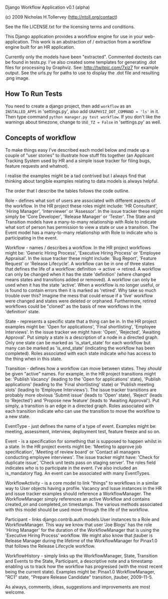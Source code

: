 Django Workflow Application v0.1 (alpha)

(c) 2009 Nicholas H.Tollervey (http://ntoll.org/contact)

See the file LICENSE.txt for the licensing terms and conditions.

This Django application provides a workflow engine for use in your
web-application. This work is an abstraction of / extraction from a workflow
engine built for an HR application.

Currently only the models have been "extracted". Commented doctests can be
found in tests.py. I've also created some templates for generating .dot files
for processing by Graphviz. See: http://twitpic.com/7xiz7 for example output.
See the urls.py for paths to use to display the .dot file and resulting .png
image.



## How To Run Tests
You need to create a django project, then add `workflow` as an `INSTALLED_APPS` in 'settings.py', also add `GRAPHVIZ_DOT_COMMAND = 'ls'` in it.
Then type command `python manager.py test workflow`.
If you don't like the warnings about timezone, change to `USE_TZ = False` in 'settings.py' as well.




## Concepts of workflow
To make things easy I've described each model below and made up a couple of
"user stories" to illustrate how stuff fits together (an Applicant Tracking
System used by HR and a simple issue tracker for filing bugs, feature requests
and whatnot).

I realise the examples might be a tad contrived but I always find that thinking
about tangible examples relating to data models is always helpful.

The order that I describe the tables follows the code outline.

Role - defines what sort of users are associated with different aspects of the
workflow. In the HR project these roles might include: 'HR Consultant', 'Hiring
Manager', 'Interviewer' or 'Assessor'. In the issue tracker these might simply
be 'Core Developer', 'Release Manager' or 'Tester'. The State and Transition
models have a many-to-many relationship with Role to indicate what sort of
person has permission to view a state or use a transition. The Event model has a
many-to-many relationship with Role to indicate who is participating in the
event.

Workflow - names / describes a workflow. In the HR project workflows might be:
'Generic Hiring Process', 'Executive Hiring Process' or 'Employee Appraisal'. In
the issue tracker these might include: 'Bug Report', 'Feature Request' or
'Release Lifecycle'. A workflow can be in one of three states that defines the
life of a workflow: definition -> active -> retired. A workflow can only be
changed when it has the state 'definition' (where changed means states and
transitions added or removed). A workflow can only be used when it has the state
'active'. When a workflow is no longer useful, or is found to contain errors
then it is marked as 'retired'. Why take so much trouble over this? Imagine the
mess that could ensue if a 'live' workflow were changed and states were deleted
or orphaned. Furthermore, retired workflows could be "cloned" as the basis of
new workflows in the 'definition' state.

State - represents a specific state that a thing can be in. In the HR project
examples might be: 'Open for applications', 'Final shortlisting', 'Employee
Interviews'. In the issue tracker we might have: 'Open', 'Rejected', 'Awaiting
Approval'. Put simply a state is a description of a node in a directed graph.
Only one state can be marked as 'is_start_state' for each workflow but many can
be marked as 'is_end_state' (indicating the workflow has been completed). Roles
associated with each state indicate *who* has access to the thing when in this
state.

Transition - defines how a workflow can move between states. They *should* be
given "active" names. For example, in the HR project transitions might be:
'Publish Vacancy' (leading to the 'Open for applications' state), 'Publish
applications' (leading to the 'Final shortlisting' state) or 'Publish
meeting slots' (leading to 'Employee Interviews'). The issue tracker transitions
are probably more obvious 'Submit issue' (leads to 'Open' state), 'Reject'
(leads to 'Rejected') and 'Propose new feature' (leads to 'Awaiting Approval').
Put simply, a transition is an edge in a directed graph. Roles associated with
each transition indicate *who* can use the transition to move the workflow to a
new state.

EventType - just defines the name of a type of event. Examples might be:
meeting, assessment, interview, deployment test, feature freeze and so on.

Event - is a specification for something that is supposed to happen whilst in
a state. In the HR project events might be: 'Meeting to approve job
specification', 'Meeting of review board' or 'Contact all managers conducting
employee interviews'. The issue tracker might have: 'Check for duplicate issue',
'Check unit tests pass on staging server'. The roles field indicates *who* is to
participate in the event. I've also included an is_mandatory flag. An event can
be associated with many EventTypes.

WorkflowActivity - is a core model to link "things" to workflows in a similar way
to User objects having a profile. Vacancy and Issue instances in the HR and
issue tracker examples should reference a WorkflowManager. The WorkflowManager
simply references an active Workflow and contains created_on and completed_on
timestamps. The various methods associated with this model should be used move
through the life of the workflow.

Participant - links django.contrib.auth.models.User instances to a Role and
WorkflowManager. This way we know that user 'Joe Blogs' has the role 'Hiring
Manager' for the duration of the WorkflowManager that is using the 'Executive
Hiring Process' workflow. We might also know that jtauber is Release Manager
during the lifetime of the WorkflowManager for Pinax1.0 that follows the Release
Lifecycle workflow.

WorkflowHistory - simply links up the WorkflowManager, State, Transition and
Events to the State, Participant, a descriptive note and a timestamp enabling
us to track how the workflow has progressed (with the most recent being the
current state). Examples might be: Pinax1.0 WorkflowManager, "RC1" state,
"Prepare Release Candidate" transition, jtauber, 2009-11-5.

As always, comments, ideas, suggestions and improvements are most welcome.
